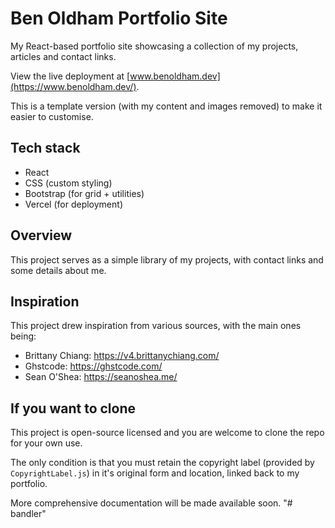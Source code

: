 # Ben Oldham Portfolio Site

My React-based portfolio site showcasing a collection of my projects, articles and contact links.

View the live deployment at [www.benoldham.dev](https://www.benoldham.dev/).

This is a template version (with my content and images removed) to make it easier to customise.


## Tech stack

- React
- CSS (custom styling)
- Bootstrap (for grid + utilities)
- Vercel (for deployment)


## Overview

This project serves as a simple library of my projects, with contact links and some details about me.  


## Inspiration

This project drew inspiration from various sources, with the main ones being:

- Brittany Chiang: https://v4.brittanychiang.com/
- Ghstcode: https://ghstcode.com/
- Sean O'Shea: https://seanoshea.me/


## If you want to clone

This project is open-source licensed and you are welcome to clone the repo for your own use. 

The only condition is that you must retain the copyright label (provided by `CopyrightLabel.js`) in it's original form and location, linked back to my portfolio.

More comprehensive documentation will be made available soon.
"# bandler" 
